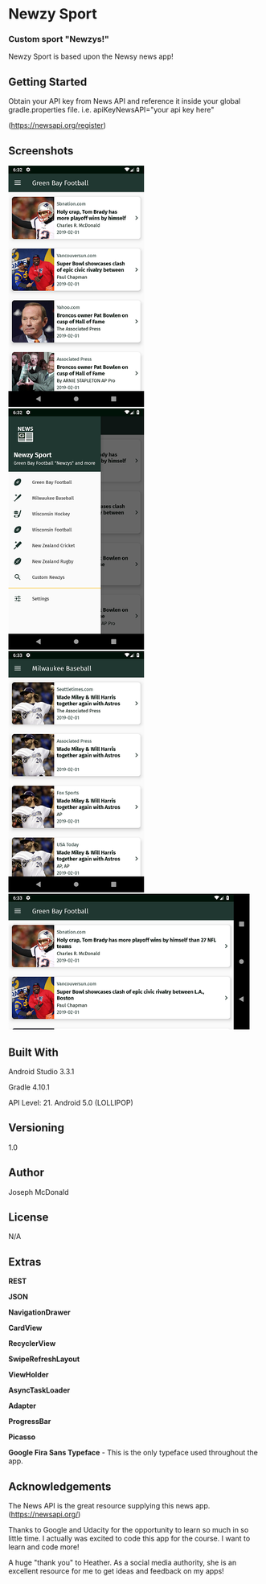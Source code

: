 # Newzy Sport

### Custom sport "Newzys!"

Newzy Sport is based upon the Newsy news app!

## Getting Started

Obtain your API key from News API and reference it inside your global gradle.properties file. i.e. apiKeyNewsAPI="your api key here"

(https://newsapi.org/register)

## Screenshots

![Screenshot](/app/screenshots/Screenshot_Main.png) ![Screenshot](/app/screenshots/Screenshot_Drawer.png) ![Screenshot](/app/screenshots/Screenshot_Dest.png) ![Screenshot](/app/screenshots/Screenshot_Land.png)

## Built With

Android Studio 3.3.1

Gradle 4.10.1

API Level: 21. Android 5.0 (LOLLIPOP)

## Versioning

1.0

## Author

Joseph McDonald

## License

N/A

## Extras

**REST**

**JSON**

**NavigationDrawer**

**CardView**

**RecyclerView**

**SwipeRefreshLayout**

**ViewHolder**

**AsyncTaskLoader**

**Adapter**

**ProgressBar**

**Picasso**

**Google Fira Sans Typeface** - This is the only typeface used throughout the app.

## Acknowledgements

The News API is the great resource supplying this news app. (https://newsapi.org/)

Thanks to Google and Udacity for the opportunity to learn so much in so little time. I actually was excited to code this app for the course. I want to learn and code more!

A huge "thank you" to Heather. As a social media authority, she is an excellent resource for me to get ideas and feedback on my apps!